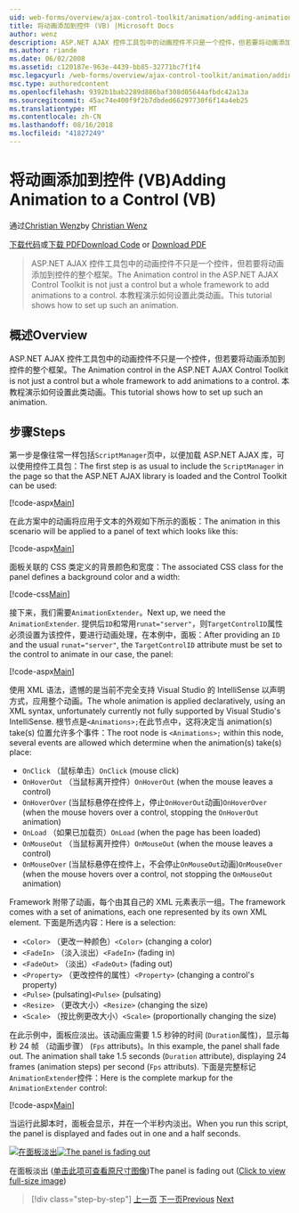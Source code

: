 ```yaml
---
uid: web-forms/overview/ajax-control-toolkit/animation/adding-animation-to-a-control-vb
title: 将动画添加到控件 (VB) |Microsoft Docs
author: wenz
description: ASP.NET AJAX 控件工具包中的动画控件不只是一个控件，但若要将动画添加到控件的整个框架。 本教程演示如何...
ms.author: riande
ms.date: 06/02/2008
ms.assetid: c120187e-963e-4439-bb85-32771bc7f1f4
msc.legacyurl: /web-forms/overview/ajax-control-toolkit/animation/adding-animation-to-a-control-vb
msc.type: authoredcontent
ms.openlocfilehash: 9392b1bab2289d886baf308d05644afbdc42a13a
ms.sourcegitcommit: 45ac74e400f9f2b7dbded66297730f6f14a4eb25
ms.translationtype: MT
ms.contentlocale: zh-CN
ms.lasthandoff: 08/16/2018
ms.locfileid: "41827249"
---
```

<a name="adding-animation-to-a-control-vb"></a><span data-ttu-id="bb869-104">将动画添加到控件 (VB)</span><span class="sxs-lookup"><span data-stu-id="bb869-104">Adding Animation to a Control (VB)</span></span>
====================
<span data-ttu-id="bb869-105">通过[Christian Wenz](https://github.com/wenz)</span><span class="sxs-lookup"><span data-stu-id="bb869-105">by [Christian Wenz](https://github.com/wenz)</span></span>

<span data-ttu-id="bb869-106">[下载代码](http://download.microsoft.com/download/f/9/a/f9a26acd-8df4-4484-8a18-199e4598f411/Animation1.vb.zip)或[下载 PDF](http://download.microsoft.com/download/6/7/1/6718d452-ff89-4d3f-a90e-c74ec2d636a3/animation1VB.pdf)</span><span class="sxs-lookup"><span data-stu-id="bb869-106">[Download Code](http://download.microsoft.com/download/f/9/a/f9a26acd-8df4-4484-8a18-199e4598f411/Animation1.vb.zip) or [Download PDF](http://download.microsoft.com/download/6/7/1/6718d452-ff89-4d3f-a90e-c74ec2d636a3/animation1VB.pdf)</span></span>

> <span data-ttu-id="bb869-107">ASP.NET AJAX 控件工具包中的动画控件不只是一个控件，但若要将动画添加到控件的整个框架。</span><span class="sxs-lookup"><span data-stu-id="bb869-107">The Animation control in the ASP.NET AJAX Control Toolkit is not just a control but a whole framework to add animations to a control.</span></span> <span data-ttu-id="bb869-108">本教程演示如何设置此类动画。</span><span class="sxs-lookup"><span data-stu-id="bb869-108">This tutorial shows how to set up such an animation.</span></span>


## <a name="overview"></a><span data-ttu-id="bb869-109">概述</span><span class="sxs-lookup"><span data-stu-id="bb869-109">Overview</span></span>

<span data-ttu-id="bb869-110">ASP.NET AJAX 控件工具包中的动画控件不只是一个控件，但若要将动画添加到控件的整个框架。</span><span class="sxs-lookup"><span data-stu-id="bb869-110">The Animation control in the ASP.NET AJAX Control Toolkit is not just a control but a whole framework to add animations to a control.</span></span> <span data-ttu-id="bb869-111">本教程演示如何设置此类动画。</span><span class="sxs-lookup"><span data-stu-id="bb869-111">This tutorial shows how to set up such an animation.</span></span>

## <a name="steps"></a><span data-ttu-id="bb869-112">步骤</span><span class="sxs-lookup"><span data-stu-id="bb869-112">Steps</span></span>

<span data-ttu-id="bb869-113">第一步是像往常一样包括`ScriptManager`页中，以便加载 ASP.NET AJAX 库，可以使用控件工具包：</span><span class="sxs-lookup"><span data-stu-id="bb869-113">The first step is as usual to include the `ScriptManager` in the page so that the ASP.NET AJAX library is loaded and the Control Toolkit can be used:</span></span>

[!code-aspx[Main](adding-animation-to-a-control-vb/samples/sample1.aspx)]

<span data-ttu-id="bb869-114">在此方案中的动画将应用于文本的外观如下所示的面板：</span><span class="sxs-lookup"><span data-stu-id="bb869-114">The animation in this scenario will be applied to a panel of text which looks like this:</span></span>

[!code-aspx[Main](adding-animation-to-a-control-vb/samples/sample2.aspx)]

<span data-ttu-id="bb869-115">面板关联的 CSS 类定义的背景颜色和宽度：</span><span class="sxs-lookup"><span data-stu-id="bb869-115">The associated CSS class for the panel defines a background color and a width:</span></span>

[!code-css[Main](adding-animation-to-a-control-vb/samples/sample3.css)]

<span data-ttu-id="bb869-116">接下来，我们需要`AnimationExtender`。</span><span class="sxs-lookup"><span data-stu-id="bb869-116">Next up, we need the `AnimationExtender`.</span></span> <span data-ttu-id="bb869-117">提供后`ID`和常用`runat="server"`，则`TargetControlID`属性必须设置为该控件，要进行动画处理，在本例中，面板：</span><span class="sxs-lookup"><span data-stu-id="bb869-117">After providing an `ID` and the usual `runat="server"`, the `TargetControlID` attribute must be set to the control to animate in our case, the panel:</span></span>

[!code-aspx[Main](adding-animation-to-a-control-vb/samples/sample4.aspx)]

<span data-ttu-id="bb869-118">使用 XML 语法，遗憾的是当前不完全支持 Visual Studio 的 IntelliSense 以声明方式，应用整个动画。</span><span class="sxs-lookup"><span data-stu-id="bb869-118">The whole animation is applied declaratively, using an XML syntax, unfortunately currently not fully supported by Visual Studio's IntelliSense.</span></span> <span data-ttu-id="bb869-119">根节点是`<Animations>;`在此节点中，这将决定当 animation(s) take(s) 位置允许多个事件：</span><span class="sxs-lookup"><span data-stu-id="bb869-119">The root node is `<Animations>;` within this node, several events are allowed which determine when the animation(s) take(s) place:</span></span>

- <span data-ttu-id="bb869-120">`OnClick` （鼠标单击）</span><span class="sxs-lookup"><span data-stu-id="bb869-120">`OnClick` (mouse click)</span></span>
- <span data-ttu-id="bb869-121">`OnHoverOut` （当鼠标离开控件）</span><span class="sxs-lookup"><span data-stu-id="bb869-121">`OnHoverOut` (when the mouse leaves a control)</span></span>
- <span data-ttu-id="bb869-122">`OnHoverOver` (当鼠标悬停在控件上，停止`OnHoverOut`动画)</span><span class="sxs-lookup"><span data-stu-id="bb869-122">`OnHoverOver` (when the mouse hovers over a control, stopping the `OnHoverOut` animation)</span></span>
- <span data-ttu-id="bb869-123">`OnLoad` （如果已加载页）</span><span class="sxs-lookup"><span data-stu-id="bb869-123">`OnLoad` (when the page has been loaded)</span></span>
- <span data-ttu-id="bb869-124">`OnMouseOut` （当鼠标离开控件）</span><span class="sxs-lookup"><span data-stu-id="bb869-124">`OnMouseOut` (when the mouse leaves a control)</span></span>
- <span data-ttu-id="bb869-125">`OnMouseOver` (当鼠标悬停在控件上，不会停止`OnMouseOut`动画)</span><span class="sxs-lookup"><span data-stu-id="bb869-125">`OnMouseOver` (when the mouse hovers over a control, not stopping the `OnMouseOut` animation)</span></span>

<span data-ttu-id="bb869-126">Framework 附带了动画，每个由其自己的 XML 元素表示一组。</span><span class="sxs-lookup"><span data-stu-id="bb869-126">The framework comes with a set of animations, each one represented by its own XML element.</span></span> <span data-ttu-id="bb869-127">下面是所选内容：</span><span class="sxs-lookup"><span data-stu-id="bb869-127">Here is a selection:</span></span>

- <span data-ttu-id="bb869-128">`<Color>` （更改一种颜色）</span><span class="sxs-lookup"><span data-stu-id="bb869-128">`<Color>` (changing a color)</span></span>
- <span data-ttu-id="bb869-129">`<FadeIn>` （淡入淡出）</span><span class="sxs-lookup"><span data-stu-id="bb869-129">`<FadeIn>` (fading in)</span></span>
- <span data-ttu-id="bb869-130">`<FadeOut>` （淡出）</span><span class="sxs-lookup"><span data-stu-id="bb869-130">`<FadeOut>` (fading out)</span></span>
- <span data-ttu-id="bb869-131">`<Property>` （更改控件的属性）</span><span class="sxs-lookup"><span data-stu-id="bb869-131">`<Property>` (changing a control's property)</span></span>
- <span data-ttu-id="bb869-132">`<Pulse>` (pulsating)</span><span class="sxs-lookup"><span data-stu-id="bb869-132">`<Pulse>` (pulsating)</span></span>
- <span data-ttu-id="bb869-133">`<Resize>` （更改大小）</span><span class="sxs-lookup"><span data-stu-id="bb869-133">`<Resize>` (changing the size)</span></span>
- <span data-ttu-id="bb869-134">`<Scale>` （按比例更改大小）</span><span class="sxs-lookup"><span data-stu-id="bb869-134">`<Scale>` (proportionally changing the size)</span></span>

<span data-ttu-id="bb869-135">在此示例中，面板应淡出。该动画应需要 1.5 秒钟的时间 (`Duration`属性)，显示每秒 24 帧 （动画步骤） (`Fps` attributs)。</span><span class="sxs-lookup"><span data-stu-id="bb869-135">In this example, the panel shall fade out. The animation shall take 1.5 seconds (`Duration` attribute), displaying 24 frames (animation steps) per second (`Fps` attributs).</span></span> <span data-ttu-id="bb869-136">下面是完整标记`AnimationExtender`控件：</span><span class="sxs-lookup"><span data-stu-id="bb869-136">Here is the complete markup for the `AnimationExtender` control:</span></span>

[!code-aspx[Main](adding-animation-to-a-control-vb/samples/sample5.aspx)]

<span data-ttu-id="bb869-137">当运行此脚本时，面板会显示，并在一个半秒内淡出。</span><span class="sxs-lookup"><span data-stu-id="bb869-137">When you run this script, the panel is displayed and fades out in one and a half seconds.</span></span>


<span data-ttu-id="bb869-138">[![在面板淡出](adding-animation-to-a-control-vb/_static/image2.png)](adding-animation-to-a-control-vb/_static/image1.png)</span><span class="sxs-lookup"><span data-stu-id="bb869-138">[![The panel is fading out](adding-animation-to-a-control-vb/_static/image2.png)](adding-animation-to-a-control-vb/_static/image1.png)</span></span>

<span data-ttu-id="bb869-139">在面板淡出 ([单击此项可查看原尺寸图像](adding-animation-to-a-control-vb/_static/image3.png))</span><span class="sxs-lookup"><span data-stu-id="bb869-139">The panel is fading out ([Click to view full-size image](adding-animation-to-a-control-vb/_static/image3.png))</span></span>

> [!div class="step-by-step"]
> <span data-ttu-id="bb869-140">[上一页](dynamically-controlling-updatepanel-animations-cs.md)
> [下一页](executing-several-animations-at-the-same-time-vb.md)</span><span class="sxs-lookup"><span data-stu-id="bb869-140">[Previous](dynamically-controlling-updatepanel-animations-cs.md)
[Next](executing-several-animations-at-the-same-time-vb.md)</span></span>
